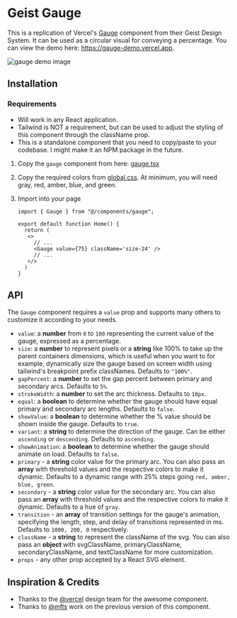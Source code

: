 # Geist Gauge

This is a replication of Vercel's [Gauge](https://vercel.com/design/gauge) component from their Geist Design System. It can be used as a circular visual for conveying a percentage. You can view the demo here: https://gauge-demo.vercel.app.

![gauge demo image](./app/opengraph-image.png)

## Installation

### Requirements

- Will work in any React application.
- Tailwind is NOT a requirement, but can be used to adjust the styling of this component through the className prop.
- This is a standalone component that you need to copy/paste to your codebase. I might make it an NPM package in the future.

1. Copy the `gauge` component from here: [gauge.tsx](https://github.com/mfts/gauge-demo/blob/main/app/gauge.tsx)

2. Copy the required colors from [global.css](https://github.com/ajayvignesh01/geist-gauge). At minimum, you will need gray, red, amber, blue, and green.

3. Import into your page

   ```tsx
   import { Gauge } from "@/components/gauge";

   export default function Home() {
     return (
      <>
        // ...
        <Gauge value={75} className='size-24' />
        // ...
      </>
     )
   }
   ```

## API

The `Gauge` component requires a `value` prop and supports many others to customize it according to your needs.

- `value`: a **number** from `0` to `100` representing the current value of the gauge, expressed as a percentage.
- `size`: a **number** to represent pixels or a **string** like 100% to take up the parent containers dimensions, which is useful when you want to for example, dynamically size the gauge based on screen width using tailwind's breakpoint prefix classNames. Defaults to `"100%"`.
- `gapPercent`: a **number** to set the gap percent between primary and secondary arcs. Defaults to `5%`.
- `strokeWidth`: a **number** to set the arc thickness. Defaults to `10px`.
- `equal`: a **boolean** to determine whether the gauge should have equal primary and secondary arc lengths. Defaults to `false`.
- `showValue`: a **boolean** to determine whether the % value should be shown inside the gauge. Defaults to `true`.
- `variant`: a **string** to determine the direction of the gauge. Can be either `ascending` or `descending`. Defaults to `ascending`.
- `showAnimation`: a **boolean** to determine whether the gauge should animate on load. Defaults to `false`.
- `primary` - a **string** color value for the primary arc. You can also pass an **array** with threshold values and the respective colors to make it dynamic. Defaults to a dynamic range with 25% steps going `red, amber, blue, green`.
- `secondary` - a **string** color value for the secondary arc. You can also pass an **array** with threshold values and the respective colors to make it dynamic. Defaults to a hue of `gray`.
- `transition` - an **array** of transition settings for the gauge's animation, specifying the length, step, and delay of transitions represented in ms. Defaults to `1000, 200, 0` respectively.
- `className` - a **string** to represent the className of the svg. You can also pass an **object** with svgClassName, primaryClassName, secondaryClassName, and textClassName for more customization.
- `props` - any other prop accepted by a React SVG element.

## Inspiration & Credits

- Thanks to the [@vercel](https://x.com/vercel) design team for the awesome component.
- Thanks to [@mfts](https://github.com/mfts/gauge-demo) work on the previous version of this component.

